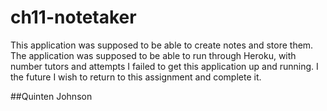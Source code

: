 # ch11-notetaker

This application was supposed to be able to create notes and store them. The application was supposed to be able to run through Heroku, with number tutors and attempts I failed to get this application up and running. I the future I wish to return to this assignment and complete it. 

##Quinten Johnson
